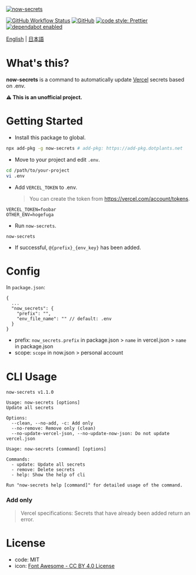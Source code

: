 [![now-secrets](https://i.imgur.com/vBAkYuW.png)](https://npm.im/now-secrets)

[![GitHub Workflow Status](https://img.shields.io/github/workflow/status/dotplants/now-secrets/Node%20CI?style=for-the-badge)](https://github.com/dotplants/now-secrets/actions)
[![GitHub](https://img.shields.io/github/license/dotplants/now-secrets?style=for-the-badge)](#license)
[![code style: Prettier](https://img.shields.io/badge/code_style-prettier-ff69b4.svg?style=for-the-badge&logo=prettier)](https://prettier.io/)
[![dependabot enabled](https://img.shields.io/badge/dependabot-enabled-0366D6.svg?style=for-the-badge&logo=dependabot)](https://github.com/dotplants/now-secrets/pulls?utf8=%E2%9C%93&q=is%3Apr+label%3Adependencies+)

[English](https://github.com/dotplants/now-secrets/blob/master/README.md) | [日本語](https://github.com/dotplants/now-secrets/blob/master/docs/README.ja.md)

# What's this?

**now-secrets** is a command to automatically update [Vercel](https://vercel.com) secrets based on .env.

**⚠ This is an unofficial project.**

# Getting Started

- Install this package to global.

```bash
npx add-pkg -g now-secrets # add-pkg: https://add-pkg.dotplants.net
```

- Move to your project and edit `.env`.

```bash
cd /path/to/your-project
vi .env
```

- Add `VERCEL_TOKEN` to .env.
  > You can create the token from https://vercel.com/account/tokens.

```
VERCEL_TOKEN=foobar
OTHER_ENV=hogefuga
```

- Run `now-secrets`.

```
now-secrets
```

- If successful, `@{prefix}_{env_key}` has been added.

# Config

In `package.json`:

```
{
  ...
  "now_secrets": {
    "prefix": "",
    "env_file_name": "" // default: .env
  }
}
```

- prefix: `now_secrets.prefix` in package.json > `name` in vercel.json > `name` in package.json
- scope: `scope` in now.json > personal account

# CLI Usage

```
now-secrets v1.1.0

Usage: now-secrets [options]
Update all secrets

Options:
  --clean, --no-add, -c: Add only
  --no-remove: Remove only (clean)
  --no-update-vercel-json, --no-update-now-json: Do not update vercel.json

Usage: now-secrets [command] [options]

Commands:
  - update: Update all secrets
  - remove: Delete secrets
  - help: Show the help of cli

Run "now-secrets help [command]" for detailed usage of the command.
```

### Add only

> Vercel specifications: Secrets that have already been added return an error.

# License

- code: MIT
- icon: [Font Awesome - CC BY 4.0 License](https://fontawesome.com/license/free)
